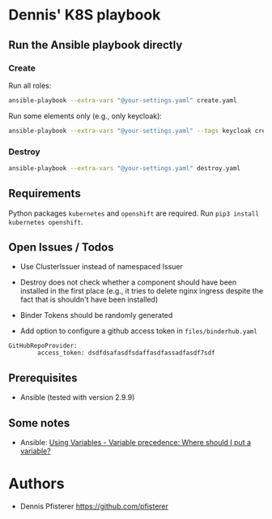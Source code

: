 # Dennis' K8S playbook

## Run the Ansible playbook directly

### Create

Run all roles: 

```bash
ansible-playbook --extra-vars "@your-settings.yaml" create.yaml
```

Run some elements only (e.g., only keycloak): 

```bash
ansible-playbook --extra-vars "@your-settings.yaml" --tags keycloak create.yaml
```

### Destroy

```bash
ansible-playbook --extra-vars "@your-settings.yaml" destroy.yaml
```

## Requirements

Python packages `kubernetes` and `openshift` are required. Run `pip3 install kubernetes openshift`.

## Open Issues / Todos

- Use ClusterIssuer instead of namespaced Issuer
- Destroy does not check whether a component should have been installed in the first place (e.g., it tries to delete nginx ingress despite the fact that is shouldn't have been installed)
- Binder Tokens should be randomly generated

- Add option to configure a github access token in `files/binderhub.yaml`

```
GitHubRepoProvider:
		access_token: dsdfdsafasdfsdaffasdfassadfasdf7sdf
```

## Prerequisites

- Ansible (tested with version 2.9.9)

## Some notes

- Ansible: [Using Variables - Variable precedence: Where should I put a variable?](https://docs.ansible.com/ansible/latest/user_guide/playbooks_variables.html#variable-precedence-where-should-i-put-a-variable)

# Authors

- Dennis Pfisterer <https://github.com/pfisterer>

